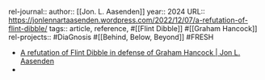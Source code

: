 rel-journal::
author:: [[Jon. L. Aasenden]]
year:: 2024
URL:: https://jonlennartaasenden.wordpress.com/2022/12/07/a-refutation-of-flint-dibble/
tags:: article, reference, #[[Flint Dibble]] #[[Graham Hancock]]
rel-projects:: #DiaGnosis #[[Behind, Below, Beyond]] #FRESH

- [A refutation of Flint Dibble in defense of Graham Hancock | Jon L. Aasenden](https://jonlennartaasenden.wordpress.com/2022/12/07/a-refutation-of-flint-dibble/)
-
